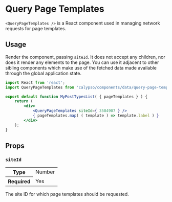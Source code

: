 # Query Page Templates

`<QueryPageTemplates />` is a React component used in managing network requests for page templates.

## Usage

Render the component, passing `siteId`. It does not accept any children, nor does it render any elements to the page. You can use it adjacent to other sibling components which make use of the fetched data made available through the global application state.

```jsx
import React from 'react';
import QueryPageTemplates from 'calypso/components/data/query-page-templates';

export default function MyPostTypesList( { pageTemplates } ) {
	return (
		<div>
			<QueryPageTemplates siteId={ 3584907 } />
			{ pageTemplates.map( ( template ) => template.label ) }
		</div>
	);
}
```

## Props

### `siteId`

<table>
	<tr><th>Type</th><td>Number</td></tr>
	<tr><th>Required</th><td>Yes</td></tr>
</table>

The site ID for which page templates should be requested.
